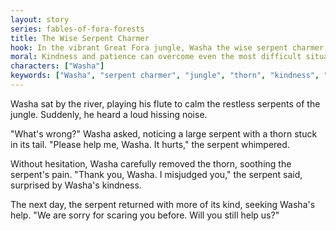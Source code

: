 ```yaml
---
layout: story
series: fables-of-fora-forests
title: The Wise Serpent Charmer
hook: In the vibrant Great Fora jungle, Washa the wise serpent charmer never failed to impress with his skills. But one day, an unexpected challenge approached him...
moral: Kindness and patience can overcome even the most difficult situations.
characters: ["Washa"]
keywords: ["Washa", "serpent charmer", "jungle", "thorn", "kindness", "patience", "help", "soothing", "misjudged", "surprised"]
---
```


Washa sat by the river, playing his flute to calm the restless serpents of the jungle. Suddenly, he heard a loud hissing noise.

"What's wrong?" Washa asked, noticing a large serpent with a thorn stuck in its tail. "Please help me, Washa. It hurts," the serpent whimpered.

Without hesitation, Washa carefully removed the thorn, soothing the serpent's pain. "Thank you, Washa. I misjudged you," the serpent said, surprised by Washa's kindness.

The next day, the serpent returned with more of its kind, seeking Washa's help. "We are sorry for scaring you before. Will you still help us?"
